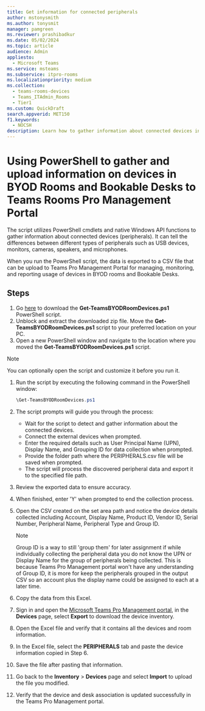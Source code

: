 ```yaml
---
title: Get information for connected peripherals
author: mstonysmith
ms.author: tonysmit
manager: pamgreen
ms.reviewer: prashibadkur
ms.date: 05/02/2024  
ms.topic: article
audience: Admin
appliesto: 
  - Microsoft Teams
ms.service: msteams  
ms.subservice: itpro-rooms
ms.localizationpriority: medium
ms.collection: 
  - teams-rooms-devices
  - Teams_ITAdmin_Rooms
  - Tier1
ms.custom: QuickDraft 
search.appverid: MET150  
f1.keywords:
  - NOCSH
description: Learn how to gather information about connected devices in Microsoft Teams using PowerShell and upload the data to the Teams Pro Management portal for BYOD monitoring and reporting.
---
```


  # Using PowerShell to gather and upload information on devices in BYOD Rooms and Bookable Desks to Teams Rooms Pro Management Portal 

The script utilizes PowerShell cmdlets and native Windows API functions to gather information about connected devices (peripherals). It can tell the differences between different types of peripherals such as USB devices, monitors, cameras, speakers, and microphones.

When you run the PowerShell script, the data is exported to a CSV file that can be upload to Teams Pro Management Portal for managing, monitoring, and reporting usage of devices in BYOD rooms and Bookable Desks.

## Steps

1. Go [here](https://www.microsoft.com/en-us/download/details.aspx?id=106063) to download the **Get-TeamsBYODRoomDevices.ps1** PowerShell script.
2. Unblock and extract the downloaded zip file. Move the **Get-TeamsBYODRoomDevices.ps1** script to your preferred location on your PC.
3. Open a new PowerShell window and navigate to the location where you moved the **Get-TeamsBYODRoomDevices.ps1** script.

> [!NOTE]
> You can optionally open the script and customize it before you run it.

1. Run the script by executing the following command in the PowerShell window:

   ```powershell
   \Get-TeamsBYODRoomDevices.ps1
   ```

2. The script prompts will guide you through the process:

    - Wait for the script to detect and gather information about the connected devices.
    - Connect the external devices when prompted.
    - Enter the required details such as User Principal Name (UPN), Display Name, and Grouping ID for data collection when prompted.
    - Provide the folder path where the PERIPHERALS.csv file will be saved when prompted.
    - The script will process the discovered peripheral data and export it to the specified file path.

3. Review the exported data to ensure accuracy. 
4. When finished, enter 'Y' when prompted to end the collection process.
5. Open the CSV created on the set area path and notice the device details collected including Account, Display Name, Product ID, Vendor ID, Serial Number, Peripheral Name, Peripheral Type and Group ID.

    > [!NOTE]
    > Group ID is a way to still 'group them' for later assignment if while individually collecting the peripheral data you do not know the UPN or Display Name for the group of peripherals being collected. This is because Teams Pro Management portal won't have any understanding of Group ID, it is more for keep the peripherals grouped in the output CSV so an account plus the display name could be assigned to each at a later time.

6. Copy the data from this Excel.  
7. Sign in and open the [Microsoft Teams Pro Management portal](https://portal.rooms.microsoft.com/), in the **Devices** page, select **Export** to download the device inventory.
8. Open the Excel file and verify that it contains all the devices and room information.
9. In the Excel file, select the **PERIPHERALS** tab and paste the device information copied in Step 6.
10. Save the file after pasting that information.
11. Go back to the **Inventory** > **Devices** page and select **Import** to upload the file you modified.
12. Verify that the device and desk association is updated successfully in the Teams Pro Management portal.
